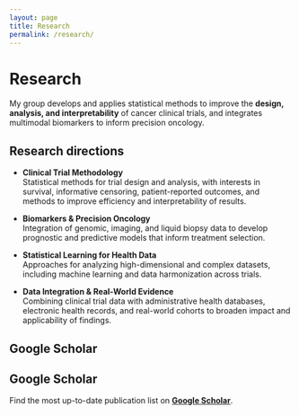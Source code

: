 ```yaml
---
layout: page
title: Research
permalink: /research/
---
```


# Research

My group develops and applies statistical methods to improve the **design, analysis, and interpretability** of cancer clinical trials, and integrates multimodal biomarkers to inform precision oncology.

## Research directions
- **Clinical Trial Methodology**  
  Statistical methods for trial design and analysis, with interests in survival, informative censoring, patient-reported outcomes, and methods to improve efficiency and interpretability of results.  

- **Biomarkers & Precision Oncology**  
  Integration of genomic, imaging, and liquid biopsy data to develop prognostic and predictive models that inform treatment selection.  

- **Statistical Learning for Health Data**  
  Approaches for analyzing high-dimensional and complex datasets, including machine learning and data harmonization across trials.  

- **Data Integration & Real-World Evidence**  
  Combining clinical trial data with administrative health databases, electronic health records, and real-world cohorts to broaden impact and applicability of findings.  


## Google Scholar
## Google Scholar
Find the most up-to-date publication list on **[Google Scholar](https://scholar.google.com/citations?user=3loMCisAAAAJ&hl=en)**.
